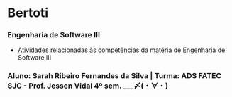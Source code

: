 # Bertoti
### Engenharia de Software III


* Atividades relacionadas às competências da matéria de Engenharia de Software III

### Aluno: Sarah Ribeiro Fernandes da Silva | Turma: ADS FATEC SJC - Prof. Jessen Vidal 4º sem.  ___〆(・∀・)
